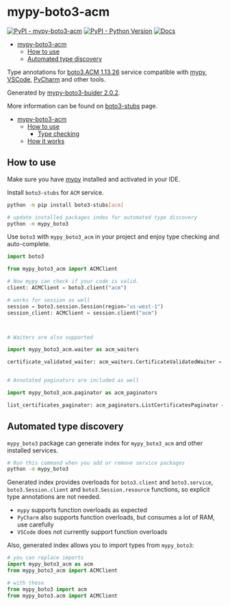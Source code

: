 # mypy-boto3-acm

[![PyPI - mypy-boto3-acm](https://img.shields.io/pypi/v/mypy-boto3-acm.svg?color=blue)](https://pypi.org/project/mypy-boto3-acm)
[![PyPI - Python Version](https://img.shields.io/pypi/pyversions/mypy-boto3-acm.svg?color=blue)](https://pypi.org/project/mypy-boto3-acm)
[![Docs](https://img.shields.io/readthedocs/mypy-boto3-builder.svg?color=blue)](https://mypy-boto3-builder.readthedocs.io/)

- [mypy-boto3-acm](#mypy-boto3-acm)
  - [How to use](#how-to-use)
  - [Automated type discovery](#automated-type-discovery)


Type annotations for
[boto3.ACM 1.13.26](https://boto3.amazonaws.com/v1/documentation/api/1.13.26/reference/services/acm.html#ACM) service
compatible with [mypy](https://github.com/python/mypy), [VSCode](https://code.visualstudio.com/),
[PyCharm](https://www.jetbrains.com/pycharm/) and other tools.

Generated by [mypy-boto3-buider 2.0.2](https://github.com/vemel/mypy_boto3_builder).

More information can be found on [boto3-stubs](https://pypi.org/project/boto3-stubs/) page.

- [mypy-boto3-acm](#mypy-boto3-acm)
  - [How to use](#how-to-use)
    - [Type checking](#type-checking)
  - [How it works](#how-it-works)

## How to use

Make sure you have [mypy](https://github.com/python/mypy) installed and activated in your IDE.

Install `boto3-stubs` for `ACM` service.

```bash
python -m pip install boto3-stubs[acm]

# update installed packages index for automated type discovery
python -m mypy_boto3
```

Use `boto3` with `mypy_boto3_acm` in your project and enjoy type checking and auto-complete.

```python
import boto3

from mypy_boto3_acm import ACMClient

# Now mypy can check if your code is valid.
client: ACMClient = boto3.client("acm")

# works for session as well
session = boto3.session.Session(region="us-west-1")
session_client: ACMClient = session.client("acm")



# Waiters are also supported

import mypy_boto3_acm.waiter as acm_waiters

certificate_validated_waiter: acm_waiters.CertificateValidatedWaiter = client.get_waiter("certificate_validated")


# Annotated paginators are included as well

import mypy_boto3_acm.paginator as acm_paginators

list_certificates_paginator: acm_paginators.ListCertificatesPaginator = client.get_paginator("list_certificates")
```

## Automated type discovery

`mypy_boto3` package can generate index for `mypy_boto3_acm` and other installed services.

```bash
# Run this command when you add or remove service packages
python -m mypy_boto3
```

Generated index provides overloads for `boto3.client` and `boto3.service`,
`boto3.Session.client` and `boto3.Session.resource` functions,
so explicit type annotations are not needed.

- `mypy` supports function overloads as expected
- `PyCharm` also supports function overloads, but consumes a lot of RAM, use carefully
- `VSCode` does not currently support function overloads

Also, generated index allows you to import types from `mypy_boto3`:

```python
# you can replace imports
import mypy_boto3_acm as acm
from mypy_boto3_acm import ACMClient

# with these
from mypy_boto3 import acm
from mypy_boto3.acm import ACMClient
```